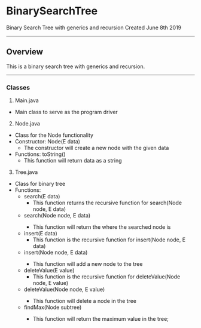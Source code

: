 # BinarySearchTree
Binary Search Tree with generics and recursion
Created June 8th 2019

-------------------------------------------------------------------------------
## Overview
This is a binary search tree with generics and recursion.

-------------------------------------------------------------------------------
### Classes
1. Main.java
 * Main class to serve as the program driver
 
2. Node.java
 * Class for the Node functionality
 * Constructor: Node(E data)
   * The constructor will create a new node with the given data
 * Functions: toString()
     * This function will return data as a string


3. Tree.java
 * Class for binary tree
 * Functions:
   * search(E data)
     * This function returns the recursive function for search(Node<E> node, E data)
   * search(Node<E> node, E data)
     * This function will return the where the searched node is
   * insert(E data)
     * This function is the recursive function for insert(Node<E> node, E data)
   * insert(Node<E> node, E data)
     * This function will add a new node to the tree
   * deleteValue(E value)
     * This function is the recursive function for deleteValue(Node<E> node, E value)
   * deleteValue(Node<E> node, E value)
     * This function will delete a node in the tree
   * findMax(Node<E> subtree)
     * This function will return the maximum value in the tree;
 
